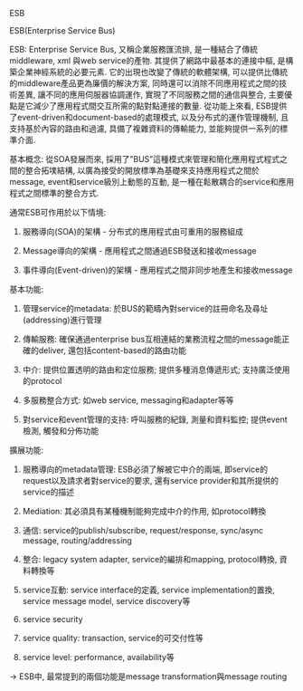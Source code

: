 ESB

ESB\(Enterprise Service Bus\)



ESB: Enterprise Service Bus, 又稱企業服務匯流排, 是一種結合了傳統middleware, xml 與web service的產物. 其提供了網路中最基本的連接中樞, 是構築企業神經系統的必要元素. 它的出現也改變了傳統的軟體架構, 可以提供比傳統的middleware產品更為廉價的解決方案, 同時還可以消除不同應用程式之間的技術差異, 讓不同的應用伺服器協調運作, 實現了不同服務之間的通信與整合, 主要優點是它減少了應用程式間交互所需的點對點連接的數量. 從功能上來看, ESB提供了event-driven和document-based的處理模式, 以及分布式的運作管理機制, 且支持基於內容的路由和過濾, 具備了複雜資料的傳輸能力, 並能夠提供一系列的標準介面.



基本概念: 從SOA發展而來, 採用了”BUS”這種模式來管理和簡化應用程式程式之間的整合拓墣結構, 以廣為接受的開放標準為基礎來支持應用程式之間於message, event和service級別上動態的互動, 是一種在鬆散耦合的service和應用程式之間標準的整合方式.

通常ESB可作用於以下情境:



1. 服務導向\(SOA\)的架構 - 分布式的應用程式由可重用的服務組成

2. Message導向的架構 - 應用程式之間通過ESB發送和接收message

3. 事件導向\(Event-driven\)的架構 - 應用程式之間非同步地產生和接收message



基本功能:



1. 管理service的metadata: 於BUS的範疇內對service的註冊命名及尋址\(addressing\)進行管理

2. 傳輸服務: 確保通過enterprise bus互相連結的業務流程之間的message能正確的deliver, 還包括content-based的路由功能

3. 中介: 提供位置透明的路由和定位服務; 提供多種消息傳遞形式; 支持廣泛使用的protocol

4. 多服務整合方式: 如web service, messaging和adapter等等

5. 對service和event管理的支持: 呼叫服務的紀錄, 測量和資料監控; 提供event檢測, 觸發和分佈功能



擴展功能:



1. 服務導向的metadata管理: ESB必須了解被它中介的兩端, 即service的request以及請求者對service的要求, 還有service provider和其所提供的service的描述

2. Mediation: 其必須具有某種機制能夠完成中介的作用, 如protocol轉換

3. 通信: service的publish/subscribe, request/response, sync/async message, routing/addressing

4. 整合: legacy system adapter, service的編排和mapping, protocol轉換, 資料轉換等

5. service互動: service interface的定義, service implementation的置換, service message model, service discovery等

6. service security

7. service quality: transaction, service的可交付性等

8. service level: performance, availability等



-&gt; ESB中, 最常提到的兩個功能是message transformation與message routing



